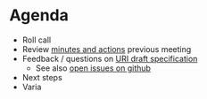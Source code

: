 # Agenda

* Roll call
* Review [minutes and actions](https://github.com/belgif/thematic/blob/master/URI/Meetings/2019-11-08/minutes.md) previous meeting
* Feedback / questions on [URI draft specification](https://github.com/belgif/thematic/blob/master/URI/iceg_uri_standard_draft.md)
  * See also [open issues on github](https://github.com/belgif/thematic/issues)
* Next steps
* Varia
